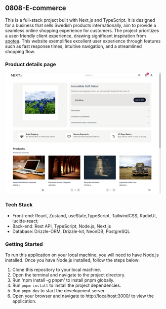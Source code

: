 ## 0808-E-commerce
This is a full-stack project built with Next.js and TypeScript. It is designed for a business that sells Swedish products internationally, aim to provide a seamless online shopping experience for customers.
 The project prioritizes a user-friendly client experience, drawing significant inspiration from [apotea](https://www.apotea.se/). This website exemplifies excellent user experience through features such as fast response times, intuitive navigation, and a streamlined shopping flow.

<!-- This project will be used as a comprehensive e-commerce solution, offering a wide range of features and functionalities. It features a responsive design, ensuring a seamless experience across devices, and incorporates state management with Zustand for efficient data handling. The use of TailwindCSS allows for rapid UI development with a focus on customization and responsiveness. And also the use of React components for efficient expand and reusable code.

Additionally, the project is built with a strong emphasis on performance and scalability, utilizing Next.js for server-side rendering and optimized loading times. The backend is powered by a REST API, providing a flexible and efficient way to manage data interactions. With Drizzle-ORM and PostgreSQL, the project ensures reliable data storage and retrieval, making it suitable for handling a growing catalog of products and user transactions.
 -->


### Product details page
![Product details page](./public/productDetailPage.png)

### Tech Stack

* Front-end:  React, Zustand, useState,TypeScript, TailwindCSS, RadixUI, lucide-react;
* Back-end:  Rest API, TypeScript, Node.js, Next.js
* Database: Drizzle-ORM, Drizzle-kit, NeonDB, PostgreSQL



### Getting Started
To run this application on your local machine, you will need to have Node.js installed. Once you have Node.js installed, follow the steps below:

1. Clone this repository to your local machine.
2. Open the terminal and navigate to the project directory.
3. Run 'npm install -g pnpm' to install pnpm globally.
3. Run `pnpm install` to install the project dependencies.
4. Run `pnpm dev` to start the development server.
5. Open your browser and navigate to http://localhost:3000/ to view the application.

